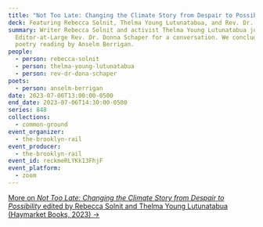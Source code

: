 ```yaml
---
title: "Not Too Late: Changing the Climate Story from Despair to Possibility"
deck: Featuring Rebecca Solnit, Thelma Young Lutunatabua, and Rev. Dr. Donna Schaper
summary: Writer Rebecca Solnit and activist Thelma Young Lutunatabua join Rail
  Editor-at-Large Rev. Dr. Donna Schaper for a conversation. We conclude with a
  poetry reading by Anselm Berrigan.
people:
  - person: rebecca-solnit
  - person: thelma-young-lutunatabua
  - person: rev-dr-dona-schaper
poets:
  - person: anselm-berrigan
date: 2023-07-06T13:00:00-0500
end_date: 2023-07-06T14:30:00-0500
series: 848
collections:
  - common-ground
event_organizer:
  - the-brooklyn-rail
event_producer:
  - the-brooklyn-rail
event_id: reckmeRLYKk13FhjF
event_platform:
  - zoom
---
```

[M﻿ore on *Not Too Late: Changing the Climate Story from Despair to Possibility* edited by Rebecca Solnit and Thelma Young Lutunatabua (Haymarket Books, 2023) →](https://www.nottoolateclimate.com/)